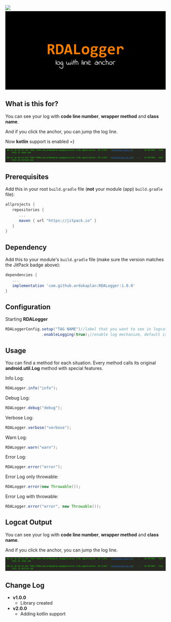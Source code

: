   [![](https://jitpack.io/v/ardakaplan/RDALogger.svg)](https://jitpack.io/#ardakaplan/RDALogger)
<img src="https://raw.githubusercontent.com/ardakaplan/RDALogger/master/images/image.png">  

## What is this for?
You can see your log with **code line number**, **wrapper method** and **class name**. 

And if you click the anchor, you can jump the log line.

Now **kotlin** support is enabled =)

<img src="https://raw.githubusercontent.com/ardakaplan/RDALogger/master/images/output.png">  

## Prerequisites  
  
Add this in your root `build.gradle` file (**not** your module (app) `build.gradle` file):  
  
```gradle  
allprojects {  
   repositories {  
      ...  
      maven { url "https://jitpack.io" }  
   }  
}  
``` 

## Dependency  
  
Add this to your module's `build.gradle` file (make sure the version matches the JitPack badge above):  
  
```gradle  
dependencies {  
   ...  
   implementation 'com.github.ardakaplan:RDALogger:1.0.0' 
}  
```  
  
## Configuration  
  
Starting **RDALogger**
  
```java  
RDALoggerConfig.setup("TAG NAME")//label that you want to see in logcat (ex. application name)
                .enableLogging(true);//enable log mechanizm, default is false
```
  
## Usage  
  
You can find a method for each situation. Every method calls its original **android.util.Log** method with special features.
  
Info Log:
  
``` java  
RDALogger.info("info");
```  
Debug Log:
  
``` java  
RDALogger.debug("debug");
```  
Verbose Log:
  
``` java  
RDALogger.verbose("verbose"); 
```  
Warn Log:
  
``` java  
RDALogger.warn("warn");  
```  
Error Log:
  
``` java  
RDALogger.error("error");
```  
Error Log only throwable:
  
``` java  
RDALogger.error(new Throwable());
```  
  
Error Log with throwable:
``` java  
RDALogger.error("error", new Throwable());
```  

## Logcat Output
You can see your log with **code line number**, **wrapper method** and **class name**. 

And if you click the anchor, you can jump the log line.

<img src="https://raw.githubusercontent.com/ardakaplan/RDALogger/master/images/output.png">  
 

## Change Log

 - **v1.0.0**
	 - Library created
  - **v2.0.0**
	- Adding kotlin support